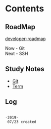 # Contents

## RoadMap

[developer-roadmap](https://github.com/kamranahmedse/developer-roadmap)

Now  - Git  
Next - SSH

## Study Notes

- [Git](../study/git)
- [Term](../study/term.md)

## Log

```log

-2019-
 07/23 created

```

